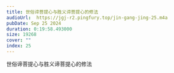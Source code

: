```yaml
---
title: 世俗谛菩提心与胜义谛菩提心的修法
audioUrl:  https://jgj-r2.pingfury.top/jin-gang-jing-25.m4a
pubDate: Sep 25 2024
duration: 0:19:58.493000
size: 19268
cover: ""
index: 25
---
```

世俗谛菩提心与胜义谛菩提心的修法